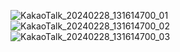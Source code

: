 ![KakaoTalk_20240228_131614700_01](https://github.com/isa-zip/isa.zip-frontend/assets/138270924/9780747c-1198-4ca0-a2e2-6d6e6cce996a)
![KakaoTalk_20240228_131614700_02](https://github.com/isa-zip/isa.zip-frontend/assets/138270924/da7d20ce-b5a6-4927-b15c-108b0a1346f1)
![KakaoTalk_20240228_131614700_03](https://github.com/isa-zip/isa.zip-frontend/assets/138270924/c1be8405-1b69-49f2-b742-a078a4b33e7d)

